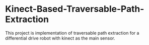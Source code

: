Kinect-Based-Traversable-Path-Extraction
========================================

This project is implementation of traversable path extraction for a differential drive robot with kinect as the main sensor.